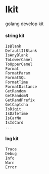 # lkit
golang develop kit

#### string kit
    
    IsBlank
    DefaultIfBlank
    IsAnyBlank
    ToLowerCamel
    ToUpperCamel
    Format 
    FormatParam
    FormatSQL
    FormatTime
    FormatDistance
    GetRandom
    GetRandomN
    GetRandPrefix
    GetCaptcha
    IsDigit
    IsDateTime
    IsCarNo
    IsIdCard
    ...
#### log kit
    Trace
    Debug
    Info
    Warn
    Error